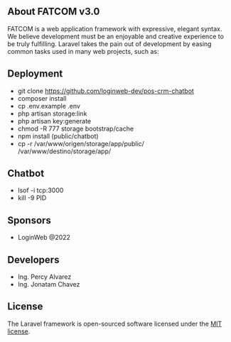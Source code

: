 ## About FATCOM v3.0

FATCOM is a web application framework with expressive, elegant syntax. We believe development must be an enjoyable and creative experience to be truly fulfilling. Laravel takes the pain out of development by easing common tasks used in many web projects, such as:

## Deployment

- git clone https://github.com/loginweb-dev/pos-crm-chatbot
- composer install
- cp .env.example .env
- php artisan storage:link
- php artisan key:generate
- chmod -R 777 storage bootstrap/cache
- npm install (public/chatbot)
- cp -r /var/www/origen/storage/app/public/ /var/www/destino/storage/app/

## Chatbot

- lsof -i tcp:3000
- kill -9 PID

## Sponsors

- LoginWeb @2022

## Developers

- Ing. Percy Alvarez
- Ing. Jonatam Chavez

## License

The Laravel framework is open-sourced software licensed under the [MIT license](https://opensource.org/licenses/MIT).
